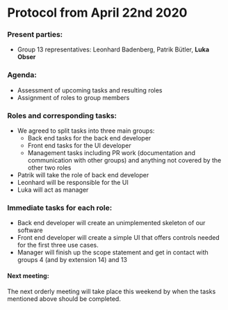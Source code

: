 # Protocol from April 22nd 2020

### Present parties:
* Group 13 representatives: Leonhard Badenberg, Patrik Bütler, **Luka Obser**

### Agenda:
* Assessment of upcoming tasks and resulting roles
* Assignment of roles to group members

### Roles and corresponding tasks:
* We agreed to split tasks into three main groups:
    * Back end tasks for the back end developer
    * Front end tasks for the UI developer
    * Management tasks including PR work (documentation and communication with other groups) and anything not covered by the other two roles
* Patrik will take the role of back end developer
* Leonhard will be responsible for the UI
* Luka will act as manager

### Immediate tasks for each role:
* Back end developer will create an unimplemented skeleton of our software
* Front end developer will create a simple UI that offers controls needed for the first three use cases.
* Manager will finish up the scope statement and get in contact with groups 4 (and by extension 14) and 13

#### Next meeting:
The next orderly meeting will take place this weekend by when the tasks mentioned above should be completed.
